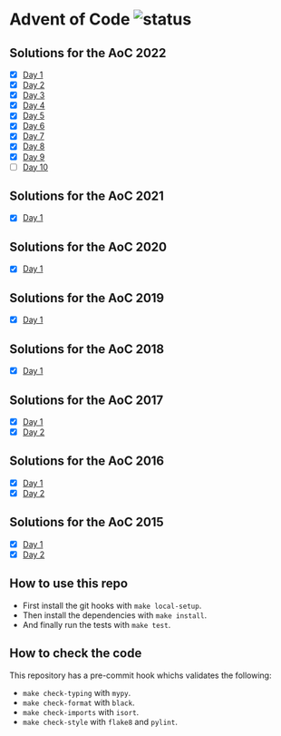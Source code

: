 # Advent of Code ![status](https://github.com/pmareke/advent_of_code_2022/actions/workflows/python-app.yml/badge.svg)

## Solutions for the AoC 2022

- [X] [Day 1](https://adventofcode.com/2022/day/1)
- [X] [Day 2](https://adventofcode.com/2022/day/2)
- [X] [Day 3](https://adventofcode.com/2022/day/3)
- [X] [Day 4](https://adventofcode.com/2022/day/4)
- [X] [Day 5](https://adventofcode.com/2022/day/5)
- [X] [Day 6](https://adventofcode.com/2022/day/6)
- [X] [Day 7](https://adventofcode.com/2022/day/7)
- [X] [Day 8](https://adventofcode.com/2022/day/8)
- [X] [Day 9](https://adventofcode.com/2022/day/9)
- [ ] [Day 10](https://adventofcode.com/2022/day/10)

## Solutions for the AoC 2021

- [X] [Day 1](https://adventofcode.com/2021/day/1)

## Solutions for the AoC 2020

- [X] [Day 1](https://adventofcode.com/2020/day/1)

## Solutions for the AoC 2019

- [X] [Day 1](https://adventofcode.com/2019/day/1)

## Solutions for the AoC 2018

- [X] [Day 1](https://adventofcode.com/2018/day/1)

## Solutions for the AoC 2017

- [X] [Day 1](https://adventofcode.com/2017/day/1)
- [X] [Day 2](https://adventofcode.com/2017/day/2)

## Solutions for the AoC 2016

- [X] [Day 1](https://adventofcode.com/2016/day/1)
- [X] [Day 2](https://adventofcode.com/2016/day/2)

## Solutions for the AoC 2015

- [X] [Day 1](https://adventofcode.com/2015/day/1)
- [X] [Day 2](https://adventofcode.com/2015/day/2)

## How to use this repo

- First install the git hooks with `make local-setup`.
- Then install the dependencies with `make install`.
- And finally run the tests with `make test`.

## How to check the code

This repository has a pre-commit hook whichs validates the following:
- `make check-typing` with `mypy`.
- `make check-format` with `black`.
- `make check-imports` with `isort`.
- `make check-style` with `flake8` and `pylint`.
